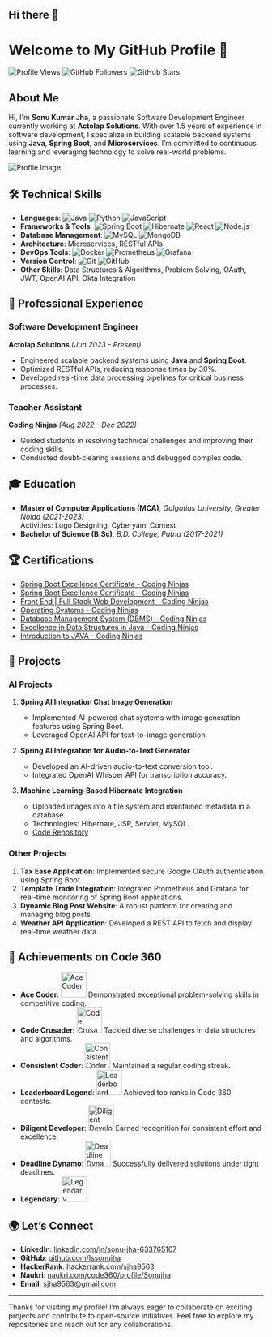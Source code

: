 ## Hi there 👋

<!--
**Issonujha/Issonujha** is a ✨ _special_ ✨ repository because its `README.md` (this file) appears on your GitHub profile.

Here are some ideas to get you started:

- 🔭 I’m currently working on ...
- 🌱 I’m currently learning ...
- 👯 I’m looking to collaborate on ...
- 🤔 I’m looking for help with ...
- 💬 Ask me about ...
- 📫 How to reach me: ...
- 😄 Pronouns: ...
- ⚡ Fun fact: ...
-->
# Welcome to My GitHub Profile 👋

![Profile Views](https://komarev.com/ghpvc/?username=Issonujha&color=blue)
![GitHub Followers](https://img.shields.io/github/followers/Issonujha?label=Followers&style=social)
![GitHub Stars](https://img.shields.io/github/stars/Issonujha?label=Stars&style=social)

## About Me

Hi, I'm **Sonu Kumar Jha**, a passionate Software Development Engineer currently working at **Actolap Solutions**. With over 1.5 years of experience in software development, I specialize in building scalable backend systems using **Java**, **Spring Boot**, and **Microservices**. I’m committed to continuous learning and leveraging technology to solve real-world problems.

![Profile Image](https://avatars.githubusercontent.com/u/99082963?s=400&u=e51c533288f2916b0ecfd1ae85cc4916da6b7097&v=4)

## 🛠️ Technical Skills

- **Languages**: ![Java](https://img.shields.io/badge/Java-ED8B00?style=for-the-badge&logo=java&logoColor=white) ![Python](https://img.shields.io/badge/Python-3776AB?style=for-the-badge&logo=python&logoColor=white) ![JavaScript](https://img.shields.io/badge/JavaScript-F7DF1E?style=for-the-badge&logo=javascript&logoColor=black)
- **Frameworks & Tools**: ![Spring Boot](https://img.shields.io/badge/Spring%20Boot-6DB33F?style=for-the-badge&logo=spring-boot&logoColor=white) ![Hibernate](https://img.shields.io/badge/Hibernate-59666C?style=for-the-badge&logo=hibernate&logoColor=white) ![React](https://img.shields.io/badge/React-20232A?style=for-the-badge&logo=react&logoColor=61DAFB) ![Node.js](https://img.shields.io/badge/Node.js-43853D?style=for-the-badge&logo=node-dot-js&logoColor=white)
- **Database Management**: ![MySQL](https://img.shields.io/badge/MySQL-00000F?style=for-the-badge&logo=mysql&logoColor=white) ![MongoDB](https://img.shields.io/badge/MongoDB-4EA94B?style=for-the-badge&logo=mongodb&logoColor=white)
- **Architecture**: Microservices, RESTful APIs
- **DevOps Tools**: ![Docker](https://img.shields.io/badge/Docker-2496ED?style=for-the-badge&logo=docker&logoColor=white) ![Prometheus](https://img.shields.io/badge/Prometheus-E6522C?style=for-the-badge&logo=prometheus&logoColor=white) ![Grafana](https://img.shields.io/badge/Grafana-F46800?style=for-the-badge&logo=grafana&logoColor=white)
- **Version Control**: ![Git](https://img.shields.io/badge/Git-F05032?style=for-the-badge&logo=git&logoColor=white) ![GitHub](https://img.shields.io/badge/GitHub-181717?style=for-the-badge&logo=github&logoColor=white)
- **Other Skills**: Data Structures & Algorithms, Problem Solving, OAuth, JWT, OpenAI API, Okta Integration

## 💼 Professional Experience

### **Software Development Engineer**
**Actolap Solutions** *(Jun 2023 - Present)*
- Engineered scalable backend systems using **Java** and **Spring Boot**.
- Optimized RESTful APIs, reducing response times by 30%.
- Developed real-time data processing pipelines for critical business processes.

### **Teacher Assistant**
**Coding Ninjas** *(Aug 2022 - Dec 2022)*
- Guided students in resolving technical challenges and improving their coding skills.
- Conducted doubt-clearing sessions and debugged complex code.

## 🎓 Education

- **Master of Computer Applications (MCA)**, *Galgotias University, Greater Noida* *(2021-2023)*  
  Activities: Logo Designing, Cyberyami Contest
- **Bachelor of Science (B.Sc)**, *B.D. College, Patna* *(2017-2021)*

## 🏆 Certifications

- [Spring Boot Excellence Certificate - Coding Ninjas](https://ninjasfiles.s3.amazonaws.com/certificate_13d33af5bce9a676_467421f16530c56740746028612f0635.pdf)
- [Spring Boot Excellence Certificate - Coding Ninjas](https://ninjasfiles.s3.amazonaws.com/certificate_655119f463127b00_2ff70ad899c3296f454a4a825dc16eb4.pdf)
- [Front End | Full Stack Web Development - Coding Ninjas](https://ninjasfiles.s3.amazonaws.com/certificate_79675ab5d0669c1a_83280d16eea89b058d4b0d1c1e47341f.pdf)
- [Operating Systems - Coding Ninjas](https://ninjasfiles.s3.amazonaws.com/certificate3191642aa2ff3fc37aff6f53ec9cc6d5577eabe.pdf)
- [Database Management System (DBMS) - Coding Ninjas](https://ninjasfiles.s3.amazonaws.com/certificate310973614b1ae1863cbe9ef7fbc6730f4206a7b.pdf)
- [Excellence in Data Structures in Java - Coding Ninjas](https://ninjasfiles.s3.amazonaws.com/certificate204245863ca67bc1bde7d5687b5edd65322764f.pdf)
- [Introduction to JAVA - Coding Ninjas](https://ninjasfiles.s3.amazonaws.com/certificate20424574dd2db254e455beadfe24bacfd678fe1.pdf)

## 🌟 Projects

### AI Projects

1. **Spring AI Integration Chat Image Generation**
   - Implemented AI-powered chat systems with image generation features using Spring Boot.
   - Leveraged OpenAI API for text-to-image generation.

2. **Spring AI Integration for Audio-to-Text Generator**
   - Developed an AI-driven audio-to-text conversion tool.
   - Integrated OpenAI Whisper API for transcription accuracy.

3. **Machine Learning-Based Hibernate Integration**
   - Uploaded images into a file system and maintained metadata in a database.
   - Technologies: Hibernate, JSP, Servlet, MySQL.  
   - [Code Repository](https://github.com/Issonujha/hybernate/tree/master/hibernate_integration_jsp_servlet)

### Other Projects

1. **Tax Ease Application**: Implemented secure Google OAuth authentication using Spring Boot.
2. **Template Trade Integration**: Integrated Prometheus and Grafana for real-time monitoring of Spring Boot applications.
3. **Dynamic Blog Post Website**: A robust platform for creating and managing blog posts.
4. **Weather API Application**: Developed a REST API to fetch and display real-time weather data.

## 🚀 Achievements on Code 360

- **Ace Coder**: <img src="https://files.codingninjas.in/ace-coder-5-26999.svg" width="50" height="50" alt="Ace Coder"> Demonstrated exceptional problem-solving skills in competitive coding.
- **Code Crusader**: <img src="https://files.codingninjas.in/code-crusader-4-26994.svg" width="50" height="50" alt="Code Crusader"> Tackled diverse challenges in data structures and algorithms.
- **Consistent Coder**: <img src="https://files.codingninjas.in/consistent-coder-4-26975.svg" width="50" height="50" alt="Consistent Coder"> Maintained a regular coding streak.
- **Leaderboard Legend**: <img src="https://files.codingninjas.in/leaderboard-legend-5-27004.svg" width="50" height="50" alt="Leaderboard Legend"> Achieved top ranks in Code 360 contests.
- **Diligent Developer**: <img src="https://files.codingninjas.in/diligent-developer-4-26990.svg" width="50" height="50" alt="Diligent Developer"> Earned recognition for consistent effort and excellence.
- **Deadline Dynamo**: <img src="https://files.codingninjas.in/deadline-dynamo-3-26981.svg" width="50" height="50" alt="Deadline Dynamo"> Successfully delivered solutions under tight deadlines.
- **Legendary**: <img src="https://files.codingninjas.in/legendary-1-27005.svg" width="50" height="50" alt="Legendary">

## 🌍 Let’s Connect

- **LinkedIn**: [linkedin.com/in/sonu-jha-633765167](https://www.linkedin.com/in/sonu-jha-633765167/)
- **GitHub**: [github.com/Issonujha](https://github.com/Issonujha)
- **HackerRank**: [hackerrank.com/sjha9563](https://www.hackerrank.com/sjha9563)
- **Naukri**: [naukri.com/code360/profile/Sonujha](https://www.naukri.com/code360/profile/Sonujha)
- **Email**: [sjha9563@gmail.com](mailto:sjha9563@gmail.com)

---

Thanks for visiting my profile! I’m always eager to collaborate on exciting projects and contribute to open-source initiatives. Feel free to explore my repositories and reach out for any collaborations.
